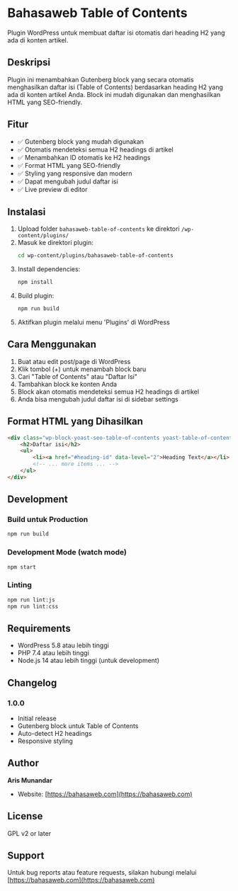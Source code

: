 # Bahasaweb Table of Contents

Plugin WordPress untuk membuat daftar isi otomatis dari heading H2 yang ada di konten artikel.

## Deskripsi

Plugin ini menambahkan Gutenberg block yang secara otomatis menghasilkan daftar isi (Table of Contents) berdasarkan heading H2 yang ada di konten artikel Anda. Block ini mudah digunakan dan menghasilkan HTML yang SEO-friendly.

## Fitur

- ✅ Gutenberg block yang mudah digunakan
- ✅ Otomatis mendeteksi semua H2 headings di artikel
- ✅ Menambahkan ID otomatis ke H2 headings
- ✅ Format HTML yang SEO-friendly
- ✅ Styling yang responsive dan modern
- ✅ Dapat mengubah judul daftar isi
- ✅ Live preview di editor

## Instalasi

1. Upload folder `bahasaweb-table-of-contents` ke direktori `/wp-content/plugins/`
2. Masuk ke direktori plugin:
   ```bash
   cd wp-content/plugins/bahasaweb-table-of-contents
   ```
3. Install dependencies:
   ```bash
   npm install
   ```
4. Build plugin:
   ```bash
   npm run build
   ```
5. Aktifkan plugin melalui menu 'Plugins' di WordPress

## Cara Menggunakan

1. Buat atau edit post/page di WordPress
2. Klik tombol (+) untuk menambah block baru
3. Cari "Table of Contents" atau "Daftar Isi"
4. Tambahkan block ke konten Anda
5. Block akan otomatis mendeteksi semua H2 headings di artikel
6. Anda bisa mengubah judul daftar isi di sidebar settings

## Format HTML yang Dihasilkan

```html
<div class="wp-block-yoast-seo-table-of-contents yoast-table-of-contents">
    <h2>Daftar isi</h2>
    <ul>
        <li><a href="#heading-id" data-level="2">Heading Text</a></li>
        <!-- ... more items ... -->
    </ul>
</div>
```

## Development

### Build untuk Production
```bash
npm run build
```

### Development Mode (watch mode)
```bash
npm start
```

### Linting
```bash
npm run lint:js
npm run lint:css
```

## Requirements

- WordPress 5.8 atau lebih tinggi
- PHP 7.4 atau lebih tinggi
- Node.js 14 atau lebih tinggi (untuk development)

## Changelog

### 1.0.0
- Initial release
- Gutenberg block untuk Table of Contents
- Auto-detect H2 headings
- Responsive styling

## Author

**Aris Munandar**
- Website: [https://bahasaweb.com](https://bahasaweb.com)

## License

GPL v2 or later

## Support

Untuk bug reports atau feature requests, silakan hubungi melalui [https://bahasaweb.com](https://bahasaweb.com)
